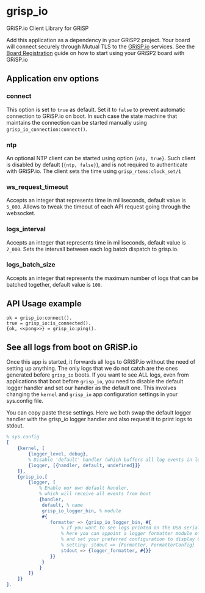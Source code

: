 # grisp_io

GRiSP.io Client Library for GRiSP

Add this application as a dependency in your GRiSP2 project.
Your board will connect securely through Mutual TLS to the [GRiSP.io](https://grisp.io) services.
See the [Board Registration](https://github.com/grisp/grisp_io/blob/main/Board_Registration.md) guide on how to start using your GRiSP2 board with GRiSP.io

## Application env options

### connect

This option is set to `true` as default. Set it to `false` to prevent automatic connection to GRiSP.io on boot.
In such case the state machine that maintains the connection can be started manually using `grisp_io_connection:connect()`.

### ntp

An optional NTP client can be started using option `{ntp, true}`.
Such client is disabled by default (`{ntp, false}`), and is not required to authenticate with GRiSP.io. The client sets the time using `grisp_rtems:clock_set/1`

### ws_request_timeout

Accepts an integer that represents time in milliseconds, default value is `5_000`.
Allows to tweak the timeout of each API request going through the websocket.

### logs_interval

Accepts an integer that represents time in milliseconds, default value is `2_000`.
Sets the intervall between each log batch dispatch to grisp.io.

### logs_batch_size

Accepts an integer that represents the maximum number of logs that can be batched together, default value is `100`.

## API Usage example

    ok = grisp_io:connect().
    true = grisp_io:is_connected().
    {ok, <<pong>>} = grisp_io:ping().

## See all logs from boot on GRiSP.io

Once this app is started, it forwards all logs to GRiSP.io without the need of setting up anything. The only logs that we do not catch are the ones generated before `grisp_io` boots.
If you want to see ALL logs, even from applications that boot before `grisp_io`, you need to disable the default logger handler and set our handler as the default one. This involves changing the `kernel` and `grisp_io` app configuration settings in your sys.config file.

You can copy paste these settings. Here we both swap the default logger handler with the grisp_io logger handler and also request it to print logs to stdout.
```erlang
% sys.config
[
    {kernel, [
        {logger_level, debug},
        % Disable 'default' handler (which buffers all log events in logger).
        {logger, [{handler, default, undefined}]}
    ]},
    {grisp_io,[
        {logger, [
            % Enable our own default handler,
            % which will receive all events from boot
            {handler,
             default, % name
             grisp_io_logger_bin, % module
             #{
                formatter => {grisp_io_logger_bin, #{
                    % If you want to see logs printed on the USB serial,
                    % here you can appoint a logger formatter module of your choice
                    % and set your preferred configuration to display OTP logs
                    % setting: stdout => {Formatter, FormatterConfig}
                    stdout => {logger_formatter, #{}}
                }}
             }
            }
        ]}
    ]}
].
```
